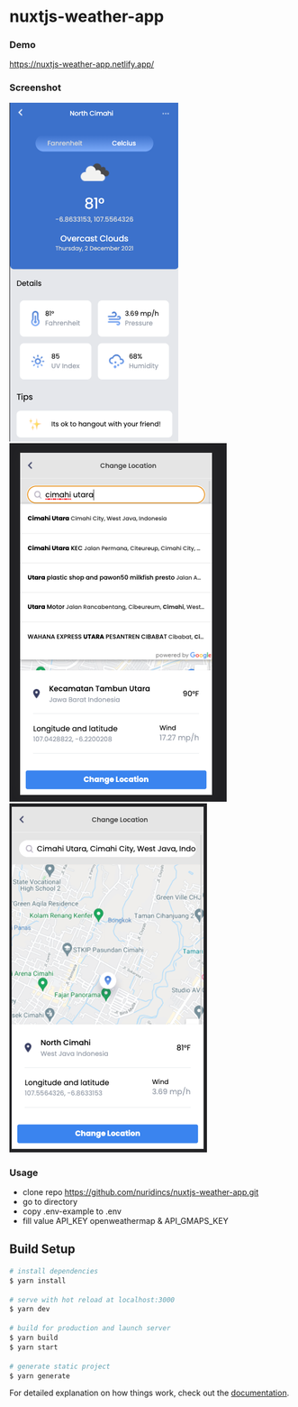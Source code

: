 # nuxtjs-weather-app

### Demo
https://nuxtjs-weather-app.netlify.app/

### Screenshot
![Alt text](/assets/img/screenshot/home.png?raw=true)
![Alt text](/assets/img/screenshot/search.png?raw=true)
![Alt text](/assets/img/screenshot/map.png?raw=true)

### Usage ###
* clone repo https://github.com/nuridincs/nuxtjs-weather-app.git
* go to directory
* copy .env-example to .env
* fill value API_KEY openweathermap & API_GMAPS_KEY

## Build Setup

```bash
# install dependencies
$ yarn install

# serve with hot reload at localhost:3000
$ yarn dev

# build for production and launch server
$ yarn build
$ yarn start

# generate static project
$ yarn generate
```

For detailed explanation on how things work, check out the [documentation](https://nuxtjs.org).
